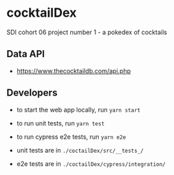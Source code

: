 # cocktailDex
SDI cohort 06 project number 1 - a pokedex of cocktails

## Data API
- https://www.thecocktaildb.com/api.php

## Developers 
- to start the web app locally, run ```yarn start``` 
- to run unit tests, run ```yarn test``` 
- to run cypress e2e tests, run ```yarn e2e``` 

- unit tests are in ```./coctailDex/src/__tests_/```
- e2e tests are in ```./coctailDex/cypress/integration/```
